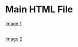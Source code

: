 <!DOCTYPE html>
<html lang="en">
<head>
  <meta charset="UTF-8">
  <meta name="viewport" content="width=device-width, initial-scale=1.0">
  <title>Main HTML</title>
</head>
<body>
  <h1>Main HTML File</h1>
  
  <!-- Include the first HTML file -->
<a href="WhatsApp Image 2024-03-18 at 17.58.39_41b6268a.jpg" >Image 1</a>  
  <br>
  
  <!-- Include the second HTML file -->
  <a href="WhatsApp Image 2024-03-18 at 18.02.05_7a1f5171.jpg">Image 2</a>
</body>
</html>
